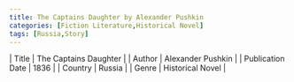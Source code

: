 ```yaml
---
title: The Captains Daughter by Alexander Pushkin
categories: [Fiction Literature,Historical Novel]
tags: [Russia,Story]
---
```

        
| Title | The Captains Daughter  |
| Author |  Alexander Pushkin  |
| Publication Date | 1836   |
| Country | Russia |
| Genre | Historical Novel  |
        
